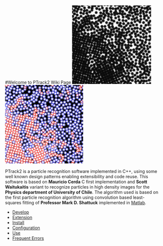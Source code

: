 #Welcome to PTrack2 Wiki Page
![Source Image](Docs/source.png "Source particle image")
![Source Image](Docs/detected.png "Source particle image")

PTrack2 is a particle recognition software implemented in C++, using some well known design patterns enabling extensibility and code reuse. This software is based on **Mauricio Cerda** C first implementation and **Scott Waitukaitis** variant to recognize particles in high density images for the **Physics department of University of Chile**. The algorithm used is based on the first particle recognition algorithm using convolution based least-squares fitting of **Professor Mark D. Shattuck** implemented in [Matlab](http://gibbs.engr.ccny.cuny.edu/technical/Tracking/ChiTrack.php).

* [Develop](Docs/en/develop.md)
* [Extension](Docs/en/extension.md)
* [Install](Docs/en/install.md)
* [Configuration](Docs/en/config.md)
* [Use](Docs/en/use.md)
* [Frequent Errors](Docs/en/faq.md)